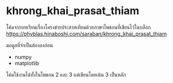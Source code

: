 # khrong_khai_prasat_thiam
โค้ดจากบทเรียนเรื่องโครงข่ายประสาทเทียมด้วยภาษาไพธอนที่เขียนไว้ในบล็อก https://phyblas.hinaboshi.com/saraban/khrong_khai_prasat_thiam

มอดูลที่จำเป็นต้องลงก่อน
- numpy
- matplotlib

โค้ดใช้งานได้ทั้งในไพธอน 2 และ 3 แต่เขียนโดยเน้น 3 เป็นหลัก
